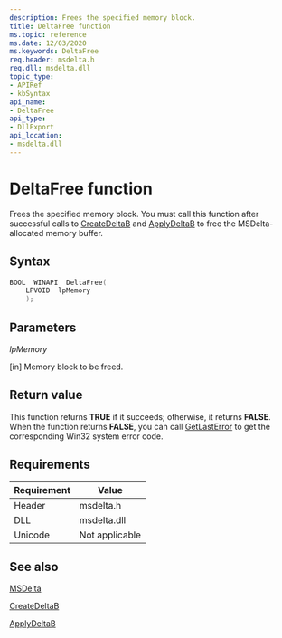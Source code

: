 ```yaml
---
description: Frees the specified memory block.
title: DeltaFree function
ms.topic: reference
ms.date: 12/03/2020
ms.keywords: DeltaFree
req.header: msdelta.h
req.dll: msdelta.dll
topic_type: 
- APIRef
- kbSyntax
api_name: 
- DeltaFree
api_type: 
- DllExport
api_location: 
- msdelta.dll
---
```


# DeltaFree function

Frees the specified memory block. You must call this function after successful calls to [CreateDeltaB](msdelta-createdeltab.md) and [ApplyDeltaB](msdelta-applydeltab.md) to free the MSDelta-allocated memory buffer.

## Syntax

```cpp
BOOL  WINAPI  DeltaFree(
    LPVOID  lpMemory
    );
```

## Parameters

*lpMemory*

[in] Memory block to be freed.

## Return value

This function returns **TRUE** if it succeeds; otherwise, it returns **FALSE**. When the function returns **FALSE**, you can call [GetLastError](/windows/win32/api/errhandlingapi/nf-errhandlingapi-getlasterror) to get the corresponding Win32 system error code.

## Requirements

| Requirement | Value |
|----------------|---------------------------------------------------------------------------------------|
| Header | msdelta.h |
| DLL | msdelta.dll |
| Unicode | Not applicable |

## See also

[MSDelta](msdelta.md)

[CreateDeltaB](msdelta-createdeltab.md)

[ApplyDeltaB](msdelta-applydeltab.md)
